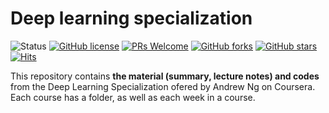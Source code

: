 # Deep learning specialization
![Status](https://img.shields.io/static/v1?style=flat&logo=github&label=status&message=on%20going&color=blue) [![GitHub license](https://img.shields.io/github/license/debOliveira/deep-learning-specialization.svg)](https://github.com/debOliveira/deep-learning-specialization/blob/master/LICENSE) [![PRs Welcome](https://img.shields.io/badge/PRs-welcome-brightgreen.svg)](http://makeapullrequest.com)  [![GitHub forks](https://img.shields.io/github/forks/debOliveira/deep-learning-specialization.svg?style=social&label=Fork&maxAge=2592000)](https://GitHub.com/debOliveira/deep-learning-specialization/network/) [![GitHub stars](https://img.shields.io/github/stars/debOliveira/deep-learning-specialization.svg?style=social&label=Star&maxAge=2592000)](https://GitHub.com/debOliveira/deep-learning-specialization/stargazers/) [![Hits](https://hits.seeyoufarm.com/api/count/incr/badge.svg?url=https%3A%2F%2Fgithub.com%2FdebOliveira%2Fdeep-learning-specialization&count_bg=%2379C83D&title_bg=%23555555&icon=&icon_color=%23E7E7E7&title=hits&edge_flat=false)](https://hits.seeyoufarm.com)

This repository contains **the material (summary, lecture notes) and codes** from the Deep Learning Specialization ofered by Andrew Ng on Coursera. Each course has a folder, as well as each week in a course.


